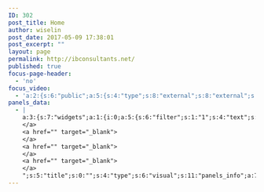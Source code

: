 ```yaml
---
ID: 302
post_title: Home
author: wiselin
post_date: 2017-05-09 17:38:01
post_excerpt: ""
layout: page
permalink: http://ibconsultants.net/
published: true
focus-page-header:
  - 'no'
focus_video:
  - 'a:2:{s:6:"public";a:5:{s:4:"type";s:8:"external";s:8:"external";s:0:"";s:4:"self";s:0:"";s:6:"remote";s:0:"";s:6:"custom";s:0:"";}s:7:"premium";a:5:{s:4:"type";s:8:"external";s:8:"external";s:0:"";s:4:"self";s:0:"";s:6:"remote";s:0:"";s:6:"custom";s:0:"";}}'
panels_data:
  - |
    a:3:{s:7:"widgets";a:1:{i:0;a:5:{s:6:"filter";s:1:"1";s:4:"text";s:178:"							<a href="" target="_blank">
    </a>
    <a href="" target="_blank">
    </a>
    <a href="" target="_blank">
    </a>
    <a href="" target="_blank">
    </a>
    ";s:5:"title";s:0:"";s:4:"type";s:6:"visual";s:11:"panels_info";a:7:{s:5:"class";s:31:"SiteOrigin_Widget_Editor_Widget";s:3:"raw";b:0;s:4:"grid";i:0;s:4:"cell";i:0;s:2:"id";i:0;s:9:"widget_id";s:36:"4c55bb09-1590-4668-835f-3b459aeab5cc";s:5:"style";a:0:{}}}}s:5:"grids";a:1:{i:0;a:2:{s:5:"cells";i:1;s:5:"style";a:0:{}}}s:10:"grid_cells";a:1:{i:0;a:4:{s:4:"grid";i:0;s:5:"index";i:0;s:6:"weight";i:1;s:5:"style";a:0:{}}}}
---
```

<div id="pl-302"  class="panel-layout" ><div id="pg-302-0"  class="panel-grid panel-no-style" ><div id="pgc-302-0-0"  class="panel-grid-cell"  data-weight="1" ><div id="panel-302-0-0-0" class="so-panel widget panel-first-child panel-last-child" data-index="0" ></div></div></div></div>
